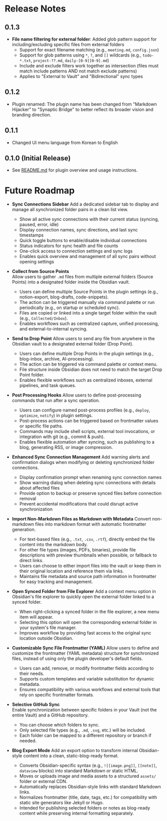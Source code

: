 # Release Notes

## 0.1.3

- **File name filtering for external folder**: Added glob pattern support for including/excluding specific files from external folders
  - Support for exact filename matching (e.g., `meeting.md`, `config.json`)
  - Support for glob patterns using `*`, `?`, and `[]` wildcards (e.g., `todo-*.txt`, `project-??.md`, `daily-[0-9][0-9].md`)
  - Include and exclude filters work together as intersection (files must match include patterns AND not match exclude patterns)
  - Applies to "External to Vault" and "Bidirectional" sync types

## 0.1.2

- Plugin renamed: The plugin name has been changed from "Markdown Hijacker" to "Synaptic Bridge" to better reflect its broader vision and branding direction.

## 0.1.1

- Changed UI menu language from Korean to English

## 0.1.0 (Initial Release)

- See [README.md](./README.md) for plugin overview and usage instructions. 

# Future Roadmap

- **Sync Connections Sidebar**
  Add a dedicated sidebar tab to display and manage all synchronized folder pairs in a clean list view.
  - Show all active sync connections with their current status (syncing, paused, error, idle)
  - Display connection names, sync directions, and last sync timestamps
  - Quick toggle buttons to enable/disable individual connections
  - Status indicators for sync health and file counts
  - One-click access to connection settings and sync logs
  - Enables quick overview and management of all sync pairs without opening settings

- **Collect from Source Points**  
  Allow users to gather `.md` files from multiple external folders (Source Points) into a designated folder inside the Obsidian vault.  
  - Users can define multiple Source Points in the plugin settings (e.g., notion-export, blog-drafts, code-snippets).  
  - The action can be triggered manually via command palette or run periodically (e.g., on startup or scheduled sync).  
  - Files are copied or linked into a single target folder within the vault (e.g., `Collected/Inbox`).  
  - Enables workflows such as centralized capture, unified processing, and external-to-internal syncing.

- **Send to Drop Point**
  Allow users to send any file from anywhere in the Obsidian vault to a designated external folder (Drop Point).
  - Users can define multiple Drop Points in the plugin settings (e.g., blog-inbox, archive, AI-processing).
  - The action can be triggered via command palette or context menu.
  - File structure inside Obsidian does not need to match the target Drop Point folder.
  - Enables flexible workflows such as centralized inboxes, external pipelines, and task queues.

- **Post Processing Hooks**
  Allow users to define post-processing commands that run after a sync operation.
  - Users can configure named post-process profiles (e.g., `deploy`, `optimize`, `notify`) in plugin settings.
  - Post-process actions can be triggered based on frontmatter values or specific file paths.
  - Commands may include shell scripts, external tool invocations, or integration with git (e.g., commit & push).
  - Enables flexible automation after syncing, such as publishing to a blog, generating RSS, or image compression.

- **Enhanced Sync Connection Management**
  Add warning alerts and confirmation dialogs when modifying or deleting synchronized folder connections.
  - Display confirmation prompt when renaming sync connection names
  - Show warning dialog when deleting sync connections with details about affected files
  - Provide option to backup or preserve synced files before connection removal
  - Prevent accidental modifications that could disrupt active synchronization

- **Import Non-Markdown Files as Markdown with Metadata**
  Convert non-markdown files into markdown format with automatic frontmatter generation.
  - For text-based files (e.g., `.txt`, `.csv`, `.rtf`), directly embed the file content into the markdown body.
  - For other file types (images, PDFs, binaries), provide file descriptions with preview thumbnails when possible, or fallback to direct links.
  - Users can choose to either import files into the vault or keep them in their original location and reference them via links.
  - Maintains file metadata and source path information in frontmatter for easy tracking and management.

- **Open Synced Folder from File Explorer**
  Add a context menu option in Obsidian's file explorer to quickly open the external folder linked to a synced folder.
  - When right-clicking a synced folder in the file explorer, a new menu item will appear.
  - Selecting this option will open the corresponding external folder in your system's file manager.
  - Improves workflow by providing fast access to the original sync location outside Obsidian.

- **Customizable Sync File Frontmatter (YAML)**
  Allow users to define and customize the frontmatter (YAML metadata) structure for synchronized files, instead of using only the plugin developer's default fields.
  - Users can add, remove, or modify frontmatter fields according to their needs.
  - Supports custom templates and variable substitution for dynamic metadata.
  - Ensures compatibility with various workflows and external tools that rely on specific frontmatter formats.

- **Selective GitHub Sync**  
  Enable synchronization between specific folders in your Vault (not the entire Vault) and a GitHub repository.  
  - You can choose which folders to sync.
  - Only selected file types (e.g., `.md`, `.svg`, etc.) will be included.
  - Each folder can be mapped to a different repository or branch if needed.

- **Blog Export Mode**
  Add an export option to transform internal Obsidian-style content into a clean, static-blog-ready format.  
  - Converts Obsidian-specific syntax (e.g., `![[image.png]]`, `[[note]]`, `dataview` blocks) into standard Markdown or static HTML.  
  - Moves or uploads image and media assets to a structured `assets/` folder or external CDN.  
  - Automatically replaces Obsidian-style links with standard Markdown links.  
  - Normalizes frontmatter (title, date, tags, etc.) for compatibility with static site generators like Jekyll or Hugo.  
  - Intended for publishing selected folders or notes as blog-ready content while preserving internal formatting separately.